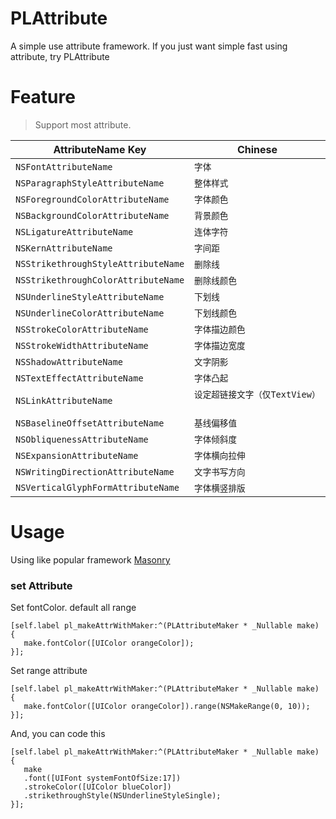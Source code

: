 # PLAttribute
 A simple use attribute framework.
 If you just want simple fast using attribute, try PLAttribute
 
# Feature
> Support most attribute. 

| AttributeName Key                   |  Chinese                           |
| ----------------------------------- | ------------------------------------------------------ |
| `NSFontAttributeName`               | `字体`                              |
| `NSParagraphStyleAttributeName`     | `整体样式`                           |
| `NSForegroundColorAttributeName`    | `字体颜色`                           |
| `NSBackgroundColorAttributeName`    | `背景颜色`                           |
| `NSLigatureAttributeName`           | `连体字符`                           |
| `NSKernAttributeName`               | `字间距`                             |
| `NSStrikethroughStyleAttributeName` | `删除线`                             |
| `NSStrikethroughColorAttributeName` | `删除线颜色`                          |
| `NSUnderlineStyleAttributeName`     | `下划线`                             |
| `NSUnderlineColorAttributeName`     | `下划线颜色`                          |
| `NSStrokeColorAttributeName`        | `字体描边颜色`                        |
| `NSStrokeWidthAttributeName`        | `字体描边宽度`                        |
| `NSShadowAttributeName`             | `文字阴影`                           |
| `NSTextEffectAttributeName`         | `字体凸起`                           |
| `NSLinkAttributeName`               | `设定超链接文字（仅TextView）`         |
| `NSBaselineOffsetAttributeName`     | `基线偏移值`                         |
| `NSObliquenessAttributeName`        | `字体倾斜度`                         |
| `NSExpansionAttributeName`          | `字体横向拉伸`                       |
| `NSWritingDirectionAttributeName`   | `文字书写方向`                        |
| `NSVerticalGlyphFormAttributeName`  | `字体横竖排版`                        |

 
# Usage
Using like popular framework [Masonry](https://github.com/SnapKit/Masonry)

### set Attribute
Set fontColor. default all range
```objc
[self.label pl_makeAttrWithMaker:^(PLAttributeMaker * _Nullable make) {
   make.fontColor([UIColor orangeColor]);
}];
```

Set range attribute
```objc
[self.label pl_makeAttrWithMaker:^(PLAttributeMaker * _Nullable make) {
   make.fontColor([UIColor orangeColor]).range(NSMakeRange(0, 10));
}];
```
And, you can code this
```objc
[self.label pl_makeAttrWithMaker:^(PLAttributeMaker * _Nullable make) {
   make
   .font([UIFont systemFontOfSize:17])
   .strokeColor([UIColor blueColor])
   .strikethroughStyle(NSUnderlineStyleSingle);
}];
```
